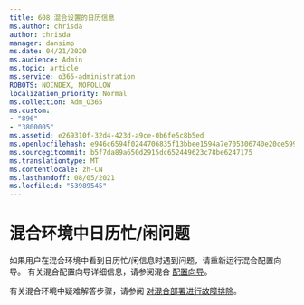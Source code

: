 ```yaml
---
title: 608 混合设置的日历信息
ms.author: chrisda
author: chrisda
manager: dansimp
ms.date: 04/21/2020
ms.audience: Admin
ms.topic: article
ms.service: o365-administration
ROBOTS: NOINDEX, NOFOLLOW
localization_priority: Normal
ms.collection: Adm_O365
ms.custom:
- "896"
- "3800005"
ms.assetid: e269310f-32d4-423d-a9ce-0b6fe5c8b5ed
ms.openlocfilehash: e946c6594f0244706835f13bbee1594a7e705306740e20ce599cad18d70fb79c
ms.sourcegitcommit: b5f7da89a650d2915dc652449623c78be6247175
ms.translationtype: MT
ms.contentlocale: zh-CN
ms.lasthandoff: 08/05/2021
ms.locfileid: "53989545"
---
```

# <a name="calendar-freebusy-issues-in-hybrid-environments"></a>混合环境中日历忙/闲问题

如果用户在混合环境中看到日历忙/闲信息时遇到问题，请重新运行混合配置向导。 有关混合配置向导详细信息，请参阅混合 [配置向导](https://go.microsoft.com/fwlink/p/?linkid=528149)。

有关混合环境中疑难解答步骤，请参阅 [对混合部署进行故障排除](https://technet.microsoft.com/library/jj659053.aspx)。
